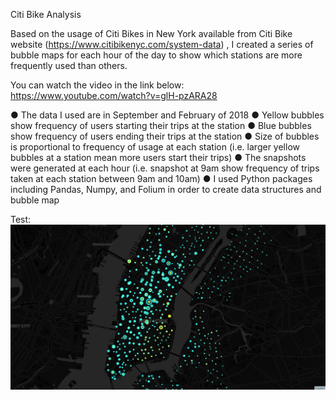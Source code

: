 Citi Bike Analysis

Based on the usage of Citi Bikes in New York available from Citi Bike website (https://www.citibikenyc.com/system-data) , I created a series of bubble maps for each hour of the day to show which stations are more frequently used than others.

You can watch the video in the link below:
<https://www.youtube.com/watch?v=glH-pzARA28>

●	The data I used are in September and February of 2018
●	Yellow bubbles show frequency of users starting their trips at the station
●	Blue bubbles show frequency of users ending their trips at the station
●	Size of bubbles is proportional to frequency of usage at each station (i.e. larger yellow bubbles at a station mean more users start their trips)
●	The snapshots were generated at each hour (i.e. snapshot at 9am show frequency of trips taken at each station between 9am and 10am)
●	I used Python packages including Pandas, Numpy, and Folium in order to create data structures and bubble map


Test: 
![alt text](https://github.com/magiclite/Citi-Bike/blob/master/images/Nine.png "My picture")

